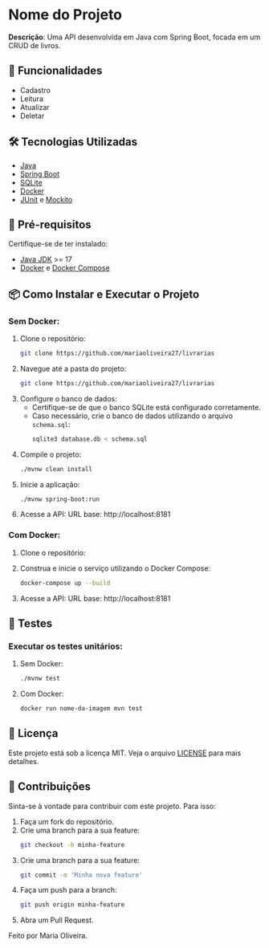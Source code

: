 # Nome do Projeto

**Descrição**: Uma API desenvolvida em Java com Spring Boot, focada em um CRUD de livros.

## 🚀 Funcionalidades
- Cadastro
- Leitura
- Atualizar
- Deletar

## 🛠️ Tecnologias Utilizadas
- [Java](https://www.java.com/)
- [Spring Boot](https://spring.io/projects/spring-boot)
- [SQLite](https://sqlite.org/)
- [Docker](https://www.docker.com/)
- [JUnit](https://junit.org/) e [Mockito](https://site.mockito.org/)


## 🔧 Pré-requisitos
Certifique-se de ter instalado:
- [Java JDK](https://www.oracle.com/java/technologies/javase-downloads.html) >= 17
- [Docker](https://docs.docker.com/get-docker/) e [Docker Compose](https://docs.docker.com/compose/)

## 📦 Como Instalar e Executar o Projeto

### Sem Docker:
1. Clone o repositório:
   ```bash
   git clone https://github.com/mariaoliveira27/livrarias
2. Navegue até a pasta do projeto:
   ```bash
   git clone https://github.com/mariaoliveira27/livrarias
3. Configure o banco de dados:
   - Certifique-se de que o banco SQLite está configurado corretamente.
   - Caso necessário, crie o banco de dados utilizando o arquivo `schema.sql`:
     ```bash
     sqlite3 database.db < schema.sql
     ```
4. Compile o projeto:
   ```bash
   ./mvnw clean install
5. Inicie a aplicação:
   ```bash
   ./mvnw spring-boot:run
6. Acesse a API:
   URL base: http://localhost:8181

### Com Docker:
1. Clone o repositório:
   
2. Construa e inicie o serviço utilizando o Docker Compose:
   ```bash
   docker-compose up --build

3. Acesse a API:
   URL base: http://localhost:8181
   
## 🧪 Testes
### Executar os testes unitários:
1. Sem Docker:
   ```bash
   ./mvnw test
2. Com Docker:
   ```bash
   docker run nome-da-imagem mvn test
   
## 📄 Licença
Este projeto está sob a licença MIT. Veja o arquivo [LICENSE](LICENSE) para mais detalhes.

## 🙌 Contribuições
Sinta-se à vontade para contribuir com este projeto. Para isso:

1. Faça um fork do repositório.
2. Crie uma branch para a sua feature:
   ```bash
   git checkout -b minha-feature
3. Crie uma branch para a sua feature:
   ```bash
   git commit -m 'Minha nova feature'
4. Faça um push para a branch:
   ```bash
   git push origin minha-feature
5. Abra um Pull Request.

Feito por Maria Oliveira.
















   
 



